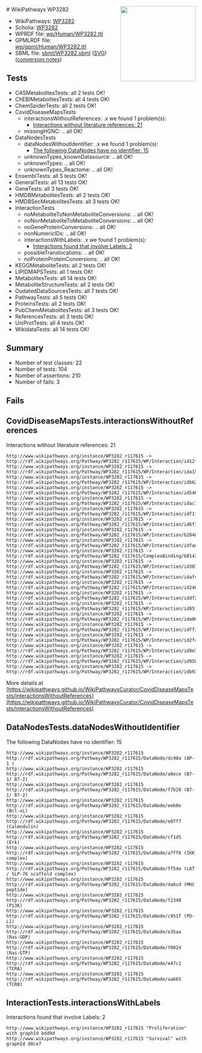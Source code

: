<img style="float: right; width: 200px" src="../logo.png" />
# WikiPathways WP3282

* WikiPathways: [WP3282](https://identifiers.org/wikipathways:WP3282)
* Scholia: [WP3282](https://scholia.toolforge.org/wikipathways/WP3282)
* WPRDF file: [wp/Human/WP3282.ttl](../wp/Human/WP3282.ttl)
* GPMLRDF file: [wp/gpml/Human/WP3282.ttl](../wp/gpml/Human/WP3282.ttl)
* SBML file: [sbml/WP3282.sbml](../sbml/WP3282.sbml) ([SVG](../sbml/WP3282.svg)) ([conversion notes](../sbml/WP3282.txt))

## Tests
* CASMetabolitesTests: all 2 tests OK!
* ChEBIMetabolitesTests: all 4 tests OK!
* ChemSpiderTests: all 2 tests OK!
* CovidDiseaseMapsTests
    * interactionsWithoutReferences: .x we found 1 problem(s):
        * [Interactions without literature references: 21](#9701cd01)
    * missingHGNC: .. all OK!
* DataNodesTests
    * dataNodesWithoutIdentifier: .x we found 1 problem(s):
        * [The following DataNodes have no identifier: 15](#8792c495)
    * unknownTypes_knownDatasource: .. all OK!
    * unknownTypes: .. all OK!
    * unknownTypes_Reactome: .. all OK!
* EnsemblTests: all 5 tests OK!
* GeneralTests: all 13 tests OK!
* GeneTests: all 3 tests OK!
* HMDBMetabolitesTests: all 2 tests OK!
* HMDBSecMetabolitesTests: all 3 tests OK!
* InteractionTests
    * noMetaboliteToNonMetaboliteConversions: .. all OK!
    * noNonMetaboliteToMetaboliteConversions: .. all OK!
    * noGeneProteinConversions: .. all OK!
    * nonNumericIDs: .. all OK!
    * interactionsWithLabels: .x we found 1 problem(s):
        * [Interactions found that involve Labels: 2](#630d2679)
    * possibleTranslocations: .. all OK!
    * noProteinProteinConversions: .. all OK!
* KEGGMetaboliteTests: all 2 tests OK!
* LIPIDMAPSTests: all 1 tests OK!
* MetabolitesTests: all 14 tests OK!
* MetaboliteStructureTests: all 2 tests OK!
* OudatedDataSourcesTests: all 7 tests OK!
* PathwayTests: all 5 tests OK!
* ProteinsTests: all 2 tests OK!
* PubChemMetabolitesTests: all 3 tests OK!
* ReferencesTests: all 3 tests OK!
* UniProtTests: all 4 tests OK!
* WikidataTests: all 14 tests OK!


## Summary

* Number of test classes: 22
* Number of tests: 104
* Number of assertions: 210
* Number of fails: 3

## Fails

<a name="9701cd01" />

## CovidDiseaseMapsTests.interactionsWithoutReferences

Interactions without literature references: 21
```
http://www.wikipathways.org/instance/WP3282_r117615 -> http://rdf.wikipathways.org/Pathway/WP3282_r117615/WP/Interaction/id12ffba13
http://www.wikipathways.org/instance/WP3282_r117615 -> http://rdf.wikipathways.org/Pathway/WP3282_r117615/WP/Interaction/ida1506fa6
http://www.wikipathways.org/instance/WP3282_r117615 -> http://rdf.wikipathways.org/Pathway/WP3282_r117615/WP/Interaction/idb6262259
http://www.wikipathways.org/instance/WP3282_r117615 -> http://rdf.wikipathways.org/Pathway/WP3282_r117615/WP/Interaction/id54643aa6
http://www.wikipathways.org/instance/WP3282_r117615 -> http://rdf.wikipathways.org/Pathway/WP3282_r117615/WP/Interaction/idac77b406
http://www.wikipathways.org/instance/WP3282_r117615 -> http://rdf.wikipathways.org/Pathway/WP3282_r117615/WP/Interaction/idf1fab056
http://www.wikipathways.org/instance/WP3282_r117615 -> http://rdf.wikipathways.org/Pathway/WP3282_r117615/WP/Interaction/id6f3349d2
http://www.wikipathways.org/instance/WP3282_r117615 -> http://rdf.wikipathways.org/Pathway/WP3282_r117615/WP/Interaction/b2840
http://www.wikipathways.org/instance/WP3282_r117615 -> http://rdf.wikipathways.org/Pathway/WP3282_r117615/WP/Interaction/idfaee1523
http://www.wikipathways.org/instance/WP3282_r117615 -> http://rdf.wikipathways.org/Pathway/WP3282_r117615/ComplexBinding/b8142
http://www.wikipathways.org/instance/WP3282_r117615 -> http://rdf.wikipathways.org/Pathway/WP3282_r117615/WP/Interaction/id3874e5dc
http://www.wikipathways.org/instance/WP3282_r117615 -> http://rdf.wikipathways.org/Pathway/WP3282_r117615/WP/Interaction/idaf4f9a86
http://www.wikipathways.org/instance/WP3282_r117615 -> http://rdf.wikipathways.org/Pathway/WP3282_r117615/WP/Interaction/id2489f199
http://www.wikipathways.org/instance/WP3282_r117615 -> http://rdf.wikipathways.org/Pathway/WP3282_r117615/WP/Interaction/iddf233a60
http://www.wikipathways.org/instance/WP3282_r117615 -> http://rdf.wikipathways.org/Pathway/WP3282_r117615/WP/Interaction/id85f10f7a
http://www.wikipathways.org/instance/WP3282_r117615 -> http://rdf.wikipathways.org/Pathway/WP3282_r117615/WP/Interaction/ida06fc4da
http://www.wikipathways.org/instance/WP3282_r117615 -> http://rdf.wikipathways.org/Pathway/WP3282_r117615/WP/Interaction/idff186ca1
http://www.wikipathways.org/instance/WP3282_r117615 -> http://rdf.wikipathways.org/Pathway/WP3282_r117615/WP/Interaction/id2fca9322
http://www.wikipathways.org/instance/WP3282_r117615 -> http://rdf.wikipathways.org/Pathway/WP3282_r117615/WP/Interaction/id9e7cce8
http://www.wikipathways.org/instance/WP3282_r117615 -> http://rdf.wikipathways.org/Pathway/WP3282_r117615/WP/Interaction/id95054879
http://www.wikipathways.org/instance/WP3282_r117615 -> http://rdf.wikipathways.org/Pathway/WP3282_r117615/WP/Interaction/idb93be9d6
```

More details at [https://wikipathways.github.io/WikiPathwaysCurator/CovidDiseaseMapsTests/interactionsWithoutReferences](https://wikipathways.github.io/WikiPathwaysCurator/CovidDiseaseMapsTests/interactionsWithoutReferences)

<a name="8792c495" />

## DataNodesTests.dataNodesWithoutIdentifier

The following DataNodes have no identifier: 15
```
http://www.wikipathways.org/instance/WP3282_r117615 http://rdf.wikipathways.org/Pathway/WP3282_r117615/DataNode/dc90a (AP-1 )
http://www.wikipathways.org/instance/WP3282_r117615 http://rdf.wikipathways.org/Pathway/WP3282_r117615/DataNode/a8ece (B7-1/ B7-2)
http://www.wikipathways.org/instance/WP3282_r117615 http://rdf.wikipathways.org/Pathway/WP3282_r117615/DataNode/f7b20 (B7-1/ B7-2)
http://www.wikipathways.org/instance/WP3282_r117615 http://rdf.wikipathways.org/Pathway/WP3282_r117615/DataNode/eeb8e (Bcl-xL)
http://www.wikipathways.org/instance/WP3282_r117615 http://rdf.wikipathways.org/Pathway/WP3282_r117615/DataNode/e07f7 (Calmodulin)
http://www.wikipathways.org/instance/WP3282_r117615 http://rdf.wikipathways.org/Pathway/WP3282_r117615/DataNode/cf1d5 (Erk)
http://www.wikipathways.org/instance/WP3282_r117615 http://rdf.wikipathways.org/Pathway/WP3282_r117615/DataNode/a7ff6 (IKK complex)
http://www.wikipathways.org/instance/WP3282_r117615 http://rdf.wikipathways.org/Pathway/WP3282_r117615/DataNode/ff54e (LAT / SLP-76 scaffold complex)
http://www.wikipathways.org/instance/WP3282_r117615 http://rdf.wikipathways.org/Pathway/WP3282_r117615/DataNode/da6cd (MHC peptide)
http://www.wikipathways.org/instance/WP3282_r117615 http://rdf.wikipathways.org/Pathway/WP3282_r117615/DataNode/f2340 (P13K)
http://www.wikipathways.org/instance/WP3282_r117615 http://rdf.wikipathways.org/Pathway/WP3282_r117615/DataNode/c951f (PD-L1)
http://www.wikipathways.org/instance/WP3282_r117615 http://rdf.wikipathways.org/Pathway/WP3282_r117615/DataNode/e35aa (Ras-GDP)
http://www.wikipathways.org/instance/WP3282_r117615 http://rdf.wikipathways.org/Pathway/WP3282_r117615/DataNode/f002d (Ras-GTP)
http://www.wikipathways.org/instance/WP3282_r117615 http://rdf.wikipathways.org/Pathway/WP3282_r117615/DataNode/e47c1 (TCRA)
http://www.wikipathways.org/instance/WP3282_r117615 http://rdf.wikipathways.org/Pathway/WP3282_r117615/DataNode/aa665 (TCRB)
```

<a name="630d2679" />

## InteractionTests.interactionsWithLabels

Interactions found that involve Labels: 2
```
http://www.wikipathways.org/instance/WP3282_r117615 "Proliferation" with graphId bdd9d
http://www.wikipathways.org/instance/WP3282_r117615 "Survival" with graphId d8ce7
```

